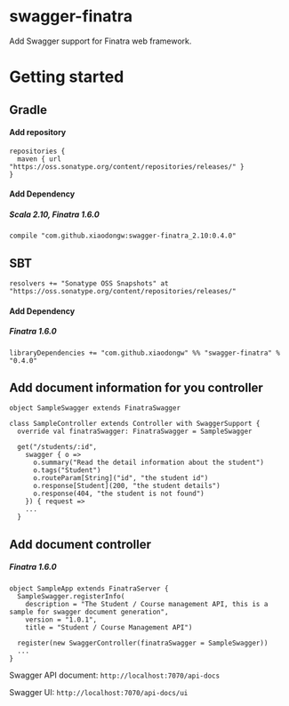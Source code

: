 # swagger-finatra
Add Swagger support for Finatra web framework.

# Getting started
## Gradle
#### Add repository

	repositories {
	  maven { url "https://oss.sonatype.org/content/repositories/releases/" }
	}

#### Add Dependency

##### Scala 2.10, Finatra 1.6.0

	compile "com.github.xiaodongw:swagger-finatra_2.10:0.4.0"

## SBT
	resolvers += "Sonatype OSS Snapshots" at "https://oss.sonatype.org/content/repositories/releases/"

#### Add Dependency

##### Finatra 1.6.0

	libraryDependencies += "com.github.xiaodongw" %% "swagger-finatra" % "0.4.0"

## Add document information for you controller
    object SampleSwagger extends FinatraSwagger

    class SampleController extends Controller with SwaggerSupport {
      override val finatraSwagger: FinatraSwagger = SampleSwagger

      get("/students/:id",
        swagger { o =>
          o.summary("Read the detail information about the student")
          o.tags("Student")
          o.routeParam[String]("id", "the student id")
          o.response[Student](200, "the student details")
          o.response(404, "the student is not found")
        }) { request =>
        ...
      }

## Add document controller

##### Finatra 1.6.0

    object SampleApp extends FinatraServer {
      SampleSwagger.registerInfo(
        description = "The Student / Course management API, this is a sample for swagger document generation",
        version = "1.0.1",
        title = "Student / Course Management API")

      register(new SwaggerController(finatraSwagger = SampleSwagger))
      ...
    }

Swagger API document: ```http://localhost:7070/api-docs```

Swagger UI: ```http://localhost:7070/api-docs/ui```
